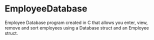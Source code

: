 # EmployeeDatabase
Employee Database program created in C that allows you enter, view, remove and sort employees using a Database struct and an Employee struct.
